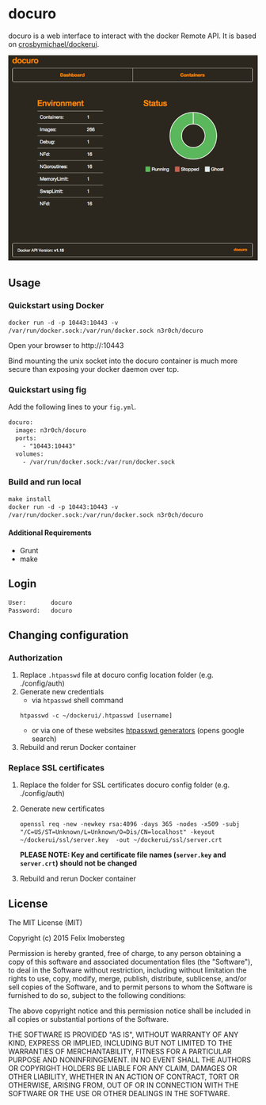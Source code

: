 # docuro
docuro is a web interface to interact with the docker Remote API. It is based on [crosbymichael/dockerui](https://github.com/crosbymichael/dockerui).


![Screenshot](screenshot.png)


## Usage

### Quickstart using Docker
```
docker run -d -p 10443:10443 -v /var/run/docker.sock:/var/run/docker.sock n3r0ch/docuro
```

Open your browser to http://<dockerd host ip>:10443

Bind mounting the unix socket into the docuro container is much more secure than exposing your docker daemon over tcp.


### Quickstart using fig

Add the following lines to your `fig.yml`.
```
docuro:
  image: n3r0ch/docuro
  ports:
    - "10443:10443"
  volumes:
    - /var/run/docker.sock:/var/run/docker.sock
```


### Build and run local

```
make install
docker run -d -p 10443:10443 -v /var/run/docker.sock:/var/run/docker.sock n3r0ch/docuro
```


#### Additional Requirements

* Grunt
* make


## Login
```
User:		docuro
Password:	docuro
```

## Changing configuration

### Authorization

1. Replace `.htpasswd` file at docuro config location folder (e.g. ./config/auth)
2. Generate new credentials
	- via `htpasswd` shell command
	```
	htpasswd -c ~/dockerui/.htpasswd [username]
	```
	- or via one of these websites [htpasswd generators](http://goo.gl/yLfKmV) (opens google search)
3. Rebuild and rerun Docker container


### Replace SSL certificates

1. Replace the folder for SSL certificates docuro config folder (e.g. ./config/auth)
2. Generate new certificates
	```
	openssl req -new -newkey rsa:4096 -days 365 -nodes -x509 -subj "/C=US/ST=Unknown/L=Unknown/O=Dis/CN=localhost" -keyout ~/dockerui/ssl/server.key  -out ~/dockerui/ssl/server.crt
	```
	**PLEASE NOTE: Key and certificate file names (`server.key` and `server.crt`) should not be changed**

3. Rebuild and rerun Docker container


## License

The MIT License (MIT)

Copyright (c) 2015 Felix Imobersteg

Permission is hereby granted, free of charge, to any person obtaining a copy
of this software and associated documentation files (the "Software"), to deal
in the Software without restriction, including without limitation the rights
to use, copy, modify, merge, publish, distribute, sublicense, and/or sell
copies of the Software, and to permit persons to whom the Software is
furnished to do so, subject to the following conditions:

The above copyright notice and this permission notice shall be included in all
copies or substantial portions of the Software.

THE SOFTWARE IS PROVIDED "AS IS", WITHOUT WARRANTY OF ANY KIND, EXPRESS OR
IMPLIED, INCLUDING BUT NOT LIMITED TO THE WARRANTIES OF MERCHANTABILITY,
FITNESS FOR A PARTICULAR PURPOSE AND NONINFRINGEMENT. IN NO EVENT SHALL THE
AUTHORS OR COPYRIGHT HOLDERS BE LIABLE FOR ANY CLAIM, DAMAGES OR OTHER
LIABILITY, WHETHER IN AN ACTION OF CONTRACT, TORT OR OTHERWISE, ARISING FROM,
OUT OF OR IN CONNECTION WITH THE SOFTWARE OR THE USE OR OTHER DEALINGS IN THE
SOFTWARE.
